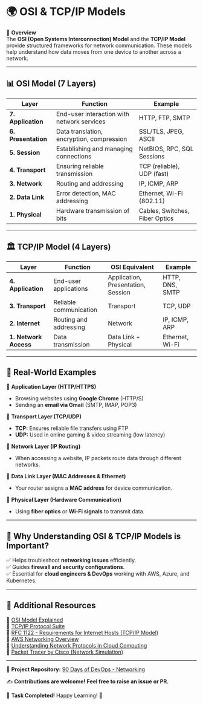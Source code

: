 # 🌍 OSI & TCP/IP Models

📌 **Overview**  
The **OSI (Open Systems Interconnection) Model** and the **TCP/IP Model** provide structured frameworks for network communication. These models help understand how data moves from one device to another across a network.

---

## 📊 OSI Model (7 Layers)

| **Layer**        | **Function**                                 | **Example**                      |
|-----------------|--------------------------------------------|----------------------------------|
| **7. Application**  | End-user interaction with network services | HTTP, FTP, SMTP                 |
| **6. Presentation** | Data translation, encryption, compression | SSL/TLS, JPEG, ASCII            |
| **5. Session**     | Establishing and managing connections    | NetBIOS, RPC, SQL Sessions      |
| **4. Transport**   | Ensuring reliable transmission           | TCP (reliable), UDP (fast)      |
| **3. Network**     | Routing and addressing                   | IP, ICMP, ARP                   |
| **2. Data Link**   | Error detection, MAC addressing         | Ethernet, Wi-Fi (802.11)        |
| **1. Physical**    | Hardware transmission of bits           | Cables, Switches, Fiber Optics  |

---

## 🏛 TCP/IP Model (4 Layers)

| **Layer**        | **Function**                  | **OSI Equivalent**   | **Example**            |
|-----------------|-----------------------------|---------------------|------------------------|
| **4. Application**  | End-user applications      | Application, Presentation, Session | HTTP, DNS, SMTP       |
| **3. Transport**    | Reliable communication     | Transport          | TCP, UDP               |
| **2. Internet**     | Routing and addressing    | Network            | IP, ICMP, ARP          |
| **1. Network Access** | Data transmission       | Data Link + Physical | Ethernet, Wi-Fi        |

---

## 🌟 Real-World Examples

🔹 **Application Layer (HTTP/HTTPS)**  
   - Browsing websites using **Google Chrome** (HTTP/S)  
   - Sending an **email via Gmail** (SMTP, IMAP, POP3)  

🔹 **Transport Layer (TCP/UDP)**  
   - **TCP:** Ensures reliable file transfers using FTP  
   - **UDP:** Used in online gaming & video streaming (low latency)  

🔹 **Network Layer (IP Routing)**  
   - When accessing a website, IP packets route data through different networks.  

🔹 **Data Link Layer (MAC Addresses & Ethernet)**  
   - Your router assigns a **MAC address** for device communication.  

🔹 **Physical Layer (Hardware Communication)**  
   - Using **fiber optics** or **Wi-Fi signals** to transmit data.  

---

## 🎯 Why Understanding OSI & TCP/IP Models is Important?
✅ Helps troubleshoot **networking issues** efficiently.  
✅ Guides **firewall and security configurations**.  
✅ Essential for **cloud engineers & DevOps** working with AWS, Azure, and Kubernetes.  

---

## 📖 Additional Resources

🔗 [OSI Model Explained](https://www.cloudflare.com/learning/ddos/glossary/open-systems-interconnection-model-osi/)  
🔗 [TCP/IP Protocol Suite](https://www.techtarget.com/searchnetworking/definition/TCP-IP)  
🔗 [RFC 1122 - Requirements for Internet Hosts (TCP/IP Model)](https://datatracker.ietf.org/doc/html/rfc1122)  
🔗 [AWS Networking Overview](https://aws.amazon.com/networking/)  
🔗 [Understanding Network Protocols in Cloud Computing](https://cloud.google.com/architecture/networking/)  
🔗 [Packet Tracer by Cisco (Network Simulation)](https://www.netacad.com/courses/packet-tracer)  

---

📍 **Project Repository:** [90 Days of DevOps - Networking](https://github.com/Kisalaykisu/90DaysOfDevOps/tree/master/2025/networking)  

✍ **Contributions are welcome! Feel free to raise an issue or PR.**  

🚀 **Task Completed!** Happy Learning! 🎉
